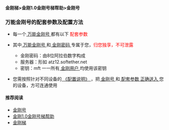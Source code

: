 #### 金刚梯>金刚1.0金刚号梯帮助>金刚号
### 万能金刚号的配套参数及配置方法

- 每一个[ 万能金刚号 ](https://a2zitpro.github.io/web/multipurposekkid)都有以下<font color="Red"> 配套参数 </font>
- 其中[ 万能金刚号 ](https://a2zitpro.github.io/web/multipurposekkid)和[ 金刚密码 ](https://a2zitpro.github.io/web/parametersofkkid)专属于您，<font color="Red">归您独享，不可泄露</font>

  - 金刚密码：由8位阿拉伯数字构成
  - 服务器：形如 atz12.softether.net
  - 密钥：mft 一一所有[ 金刚用户 ](https://a2zitpro.github.io/web/kkuser)均使用该密钥

- 您需按照针对不同设备的[ 《配置说明》 ](https://a2zitpro.github.io/web/kkproducts1.0)，把[ 金刚号 ](https://a2zitpro.github.io/web/kkid)和[ 配套参数 ](https://a2zitpro.github.io/web/parametersofkkid)[ 正确送入 ](https://a2zitpro.github.io/web/configurationconsiderstions)您的设备，方可连通使用

#### 推荐阅读

- [金刚号](https://a2zitpro.github.io/web/list_kkid)
- [金刚1.0金刚号梯帮助](https://a2zitpro.github.io/web/list_helpkkvpn1.0)
- [金刚梯](https://a2zitpro.github.io/web/dlb)
